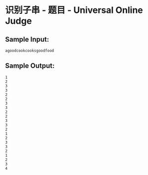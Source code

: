 # 识别子串 - 题目 - Universal Online Judge


## Sample Input: 
```
agoodcookcooksgoodfood

```

## Sample Output: 
```
1
2
3
3
2
2
3
3
2
2
3
3
2
1
2
3
3
2
1
2
3
4

```
